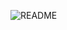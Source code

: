 ![README](https://github.com/YangVincent/latex-templates/blob/master/conference_post_vertical/readme.png)
